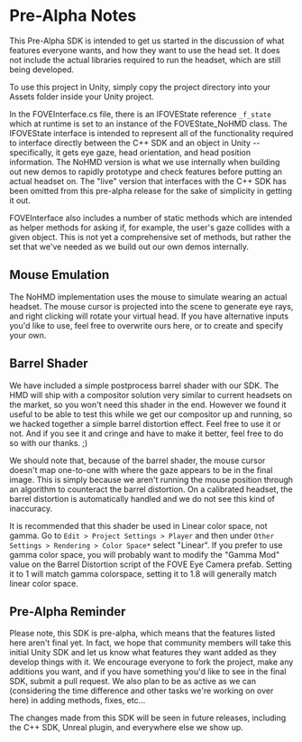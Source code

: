 # Pre-Alpha Notes #

This Pre-Alpha SDK is intended to get us started in the discussion of what features everyone wants, and how they want to use the head set. It does not include the actual libraries required to run the headset, which are still being developed.

To use this project in Unity, simply copy the project directory into your Assets folder inside your Unity project.

In the FOVEInterface.cs file, there is an IFOVEState reference `_f_state` which at runtime is set to an instance of the FOVEState_NoHMD class. The IFOVEState interface is intended to represent all of the functionality required to interface directly between the C++ SDK and an object in Unity -- specifically, it gets eye gaze, head orientation, and head position information. The NoHMD version is what we use internally when building out new demos to rapidly prototype and check features before putting an actual headset on. The "live" version that interfaces with the C++ SDK has been omitted from this pre-alpha release for the sake of simplicity in getting it out.

FOVEInterface also includes a number of static methods which are intended as helper methods for asking if, for example, the user's gaze collides with a given object. This is not yet a comprehensive set of methods, but rather the set that we've needed as we build out our own demos internally.

## Mouse Emulation ##

The NoHMD implementation uses the mouse to simulate wearing an actual headset. The mouse cursor is projected into the scene to generate eye rays, and right clicking will rotate your virtual head. If you have alternative inputs you'd like to use, feel free to overwrite ours here, or to create and specify your own.

## Barrel Shader ##

We have included a simple postprocess barrel shader with our SDK. The HMD will ship with a compositor solution very similar to current headsets on the market, so you won't need this shader in the end. However we found it useful to be able to test this while we get our compositor up and running, so we hacked together a simple barrel distortion effect. Feel free to use it or not. And if you see it and cringe and have to make it better, feel free to do so with our thanks. ;)

We should note that, because of the barrel shader, the mouse cursor doesn't map one-to-one with where the gaze appears to be in the final image. This is simply because we aren't running the mouse position through an algorithm to counteract the barrel distortion. On a calibrated headset, the barrel distortion is automatically handled and we do not see this kind of inaccuracy.

It is recommended that this shader be used in Linear color space, not gamma. Go to `Edit > Project Settings > Player` and then under `Other Settings > Rendering > Color Space*` select "Linear". If you prefer to use gamma color space, you will probably want to modify the "Gamma Mod" value on the Barrel Distortion script of the FOVE Eye Camera prefab. Setting it to 1 will match gamma colorspace, setting it to 1.8 will generally match linear color space.

## Pre-Alpha Reminder ##

Please note, this SDK is pre-alpha, which means that the features listed here aren't final yet. In fact, we hope that community members will take this initial Unity SDK and let us know what features they want added as they develop things with it. We encourage everyone to fork the project, make any additions you want, and if you have something you'd like to see in the final SDK, submit a pull request. We also plan to be as active as we can (considering the time difference and other tasks we're working on over here) in adding methods, fixes, etc...

The changes made from this SDK will be seen in future releases, including the C++ SDK, Unreal plugin, and everywhere else we show up.